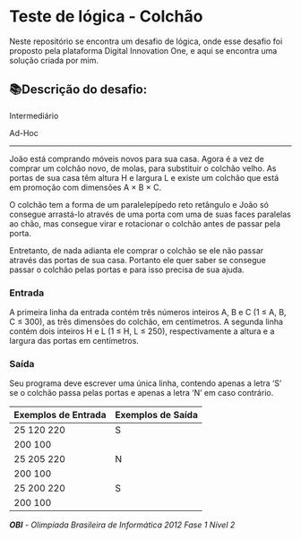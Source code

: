 # Teste de lógica - Colchão

Neste repositório se encontra um desafio de lógica, onde esse desafio foi proposto pela plataforma Digital Innovation One, e aqui se encontra uma solução criada por mim.


## 📚Descrição do desafio:

Intermediário

Ad-Hoc

----------

João está comprando móveis novos para sua casa. Agora é a vez de comprar um colchão novo, de molas, para substituir o colchão velho. As portas de sua casa têm altura H e largura L e existe um colchão que está em promoção com dimensões A × B × C.

O colchão tem a forma de um paralelepípedo reto retângulo e João só consegue arrastá-lo através de uma porta com uma de suas faces paralelas ao chão, mas consegue virar e rotacionar o colchão antes de passar pela porta.

Entretanto, de nada adianta ele comprar o colchão se ele não passar através das portas de sua casa. Portanto ele quer saber se consegue passar o colchão pelas portas e para isso precisa de sua ajuda.

### Entrada

A primeira linha da entrada contém três números inteiros A, B e C (1 ≤ A, B, C ≤ 300), as três dimensões do colchão, em centímetros. A segunda linha contém dois inteiros H e L (1 ≤ H, L ≤ 250), respectivamente a altura e a largura das portas em centímetros.

### Saída

Seu programa deve escrever uma única linha, contendo apenas a letra ‘S’ se o colchão passa pelas portas e apenas a letra ‘N’ em caso contrário.


| Exemplos de Entrada | Exemplos de Saída |
|--|--|
| 25 120 220 | S |
| 200 100 |  |
| 25 205 220 |N  |
| 200 100 |  |
| 25 200 220 | S |
| 200 100 |  |

****OBI*** - Olimpíada Brasileira de Informática 2012 Fase 1 Nível 2*